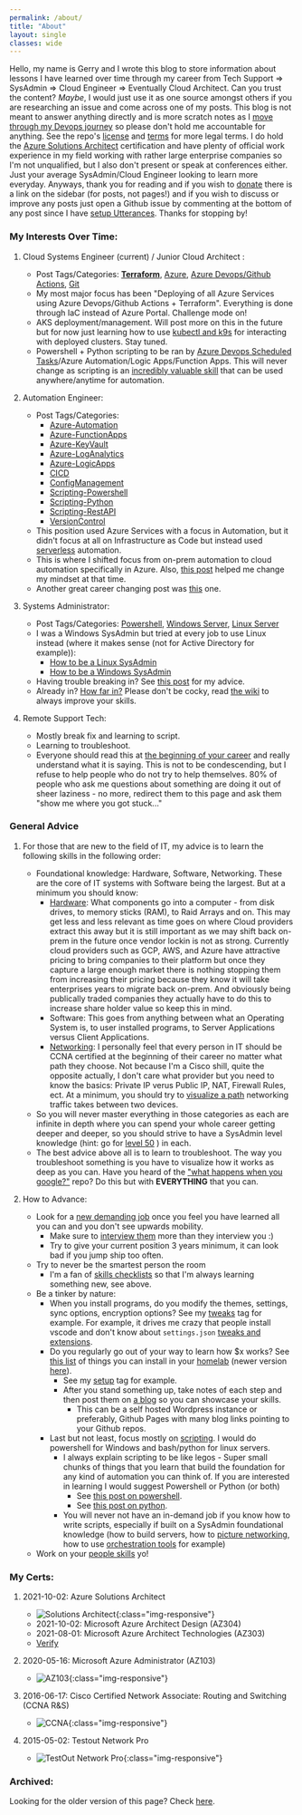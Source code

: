 ```yaml
---
permalink: /about/
title: "About"
layout: single
classes: wide
---
```


Hello, my name is Gerry and I wrote this blog to store information about lessons I have learned over time through my career from Tech Support => SysAdmin => Cloud Engineer => Eventually Cloud Architect. Can you trust the content? *Maybe*, I would just use it as one source amongst others if you are researching an issue and come across one of my posts. This blog is not meant to answer anything directly and is more scratch notes as I [move through my Devops journey](https://roadmap.sh/devops) so please don't hold me accountable for anything. See the repo's [license](https://github.com/gerryw1389/gerryw1389.github.io/blob/main/LICENSE) and [terms](https://automationadmin.com/terms/) for more legal terms. I do hold the [Azure Solutions Architect](https://www.credly.com/users/gerry-williams.5513fbdf/badges) certification and have plenty of official work experience in my field working with rather large enterprise companies so I'm not unqualified, but I also don't present or speak at conferences either. Just your average SysAdmin/Cloud Engineer looking to learn more everyday. Anyways, thank you for reading and if you wish to [donate](https://www.paypal.com/paypalme/gerryw1389) there is a link on the sidebar (for posts, not pages!) and if you wish to discuss or improve any posts just open a Github issue by commenting at the bottom of any post since I have [setup Utterances](https://mmistakes.github.io/minimal-mistakes/docs/configuration/#utterances-comments). Thanks for stopping by!

### My Interests Over Time:

1. Cloud Systems Engineer (current) / Junior Cloud Architect :
   - Post Tags/Categories: [**Terraform**](https://automationadmin.com/tags/#infrastructureprovisioning), [Azure](https://automationadmin.com/categories/#azure), [Azure Devops/Github Actions](https://automationadmin.com/tags/#cicd), [Git](https://automationadmin.com/tags/#versioncontrol) 
   - My most major focus has been "Deploying of all Azure Services using Azure Devops/Github Actions + Terraform". Everything is done through IaC instead of Azure Portal. Challenge mode on!
   - AKS deployment/management. Will post more on this in the future but for now just learning how to use [kubectl and k9s](https://automationadmin.com//2022/07/kubectl-k9s) for interacting with deployed clusters. Stay tuned.
   - Powershell + Python scripting to be ran by [Azure Devops Scheduled Tasks](https://learn.microsoft.com/en-us/azure/devops/pipelines/process/scheduled-triggers?view=azure-devops&tabs=yaml)/Azure Automation/Logic Apps/Function Apps. This will never change as scripting is an [incredibly valuable skill](https://automationadmin.com/2020/02/importance-of-learning-scripting/) that can be used anywhere/anytime for automation.

2. Automation Engineer:
   - Post Tags/Categories:
     - [Azure-Automation](https://automationadmin.com/tags/#azure-automation)
     - [Azure-FunctionApps](https://automationadmin.com/tags/#azure-functionapps)
     - [Azure-KeyVault](https://automationadmin.com/tags/#azure-keyvault)
     - [Azure-LogAnalytics](https://automationadmin.com/tags/#azure-loganalytics)
     - [Azure-LogicApps](https://automationadmin.com/tags/#azure-logicapps)
     - [CICD](https://automationadmin.com/tags/#cicd)
     - [ConfigManagement](https://automationadmin.com/tags/#configmanagement)
     - [Scripting-Powershell](https://automationadmin.com/tags/#scripting-powershell)
     - [Scripting-Python](https://automationadmin.com/tags/#scripting-python)
     - [Scripting-RestAPI](https://automationadmin.com/tags/#scripting-restapi)
     - [VersionControl](https://automationadmin.com/tags/#versioncontrol)
   - This position used Azure Services with a focus in Automation, but it didn't focus at all on Infrastructure as Code but instead used [serverless](https://automationadmin.com/2021/01/function-apps-with-logic-apps) automation.
   - This is where I shifted focus from on-prem automation to cloud automation specifically in Azure. Also, [this post](https://automationadmin.com/2018/11/aws-sysadmin-guide/) helped me change my mindset at that time.
   - Another great career changing post was [this](https://www.reddit.com/r/sysadmin/comments/cdlar7/psa_still_not_automating_still_at_risk/) one.

3. Systems Administrator:
   - Post Tags/Categories: [Powershell](https://automationadmin.com/tags/#scripting-powershell), [Windows Server](https://automationadmin.com/categories/#windowsserver), [Linux Server](https://automationadmin.com/tags/#linuxserver)
   - I was a Windows SysAdmin but tried at every job to use Linux instead (where it makes sense (not for Active Directory for example)):
     - [How to be a Linux SysAdmin](https://automationadmin.com/2016/05/how-to-become-a-linux-sysadmin/)  
     - [How to be a Windows SysAdmin](https://automationadmin.com/2016/06/how-to-be-a-windows-sysadmin/)
   - Having trouble breaking in? See [this post](https://automationadmin.com/2016/05/breaking-into-sa-jobs/) for my advice.
   - Already in? [How far in?](https://www.docs.google.com/spreadsheets/d/1FBr20VIOePQH2aAH2a_6irvdB1NOTHZaD8U5e2MOMiw/pub?output=html) Please don't be cocky, read [the wiki](https://www.reddit.com/r/sysadmin/wiki/bootcamp/) to always improve your skills.

4. Remote Support Tech:
   - Mostly break fix and learning to script.
   - Learning to troubleshoot.
   - Everyone should read this at [the beginning of your career](http://www.catb.org/esr/faqs/smart-questions.html) and really understand what it is saying. This is not to be condescending, but I refuse to help people who do not try to help themselves. 80% of people who ask me questions about something are doing it out of sheer laziness - no more, redirect them to this page and ask them "show me where you got stuck..."

### General Advice

1. For those that are new to the field of IT, my advice is to learn the following skills in the following order:

   - Foundational knowledge: Hardware, Software, Networking. These are the core of IT systems with Software being the largest. But at a minimum you should know:
     - [Hardware](https://automationadmin.com/categories/#hardware): What components go into a computer - from disk drives, to memory sticks (RAM), to Raid Arrays and on. This may get less and less relevant as time goes on where Cloud providers extract this away but it is still important as we may shift back on-prem in the future once vendor lockin is not as strong. Currently cloud providers such as GCP, AWS, and Azure have attractive pricing to bring companies to their platform but once they capture a large enough market there is nothing stopping them from increasing their pricing because they know it will take enterprises years to migrate back on-prem. And obviously being publically traded companies they actually have to do this to increase share holder value so keep this in mind.
     - Software: This goes from anything between what an Operating System is, to user installed programs, to Server Applications versus Client Applications. 
     - [Networking](https://automationadmin.com/categories/#networking): I personally feel that every person in IT should be CCNA certified at the beginning of their career no matter what path they choose. Not because I'm a Cisco shill, quite the opposite actually, I don't care what provider but you need to know the basics: Private IP verus Public IP, NAT, Firewall Rules, ect. At a minimum, you should try to [visualize a path](https://automationadmin.com/2020/08/basic-network-troubleshooting) networking traffic takes between two devices.
   - So you will never master everything in those categories as each are infinite in depth where you can spend your whole career getting deeper and deeper, so you should strive to have a SysAdmin level knowledge (hint: go for [level 50](https://www.docs.google.com/spreadsheets/d/1FBr20VIOePQH2aAH2a_6irvdB1NOTHZaD8U5e2MOMiw/pub?output=html) ) in each.
   - The best advice above all is to learn to troubleshoot. The way you troubleshoot something is you have to visualize how it works as deep as you can. Have you heard of the ["what happens when you google?"](https://github.com/alex/what-happens-when) repo? Do this but with **EVERYTHING** that you can.

2. How to Advance:
   - Look for a [new demanding job](https://thedailywtf.com/articles/Up-or-Out-Solving-the-IT-Turnover-Crisis) once you feel you have learned all you can and you don't see upwards mobility.
     - Make sure to [interview them](https://automationadmin.com/2016/04/interview-questions/) more than they interview you :)
     - Try to give your current position 3 years minimum, it can look bad if you jump ship too often.
   - Try to never be the smartest person the room
     - I'm a fan of [skills checklists](https://roadmap.sh/devops) so that I'm always learning something new, see above.
   - Be a tinker by nature:
     - When you install programs, do you modify the themes, settings, sync options, encryption options? See my [tweaks](https://automationadmin.com/tags/#tweaks) tag for example. For example, it drives me crazy that people install vscode and don't know about `settings.json` [tweaks and extensions](https://github.com/gerryw1389/misc/blob/main/vscode/settings-sync.json).
     - Do you regularly go out of your way to learn how $x works? See [this list](https://github.com/Kickball/awesome-selfhosted) of things you can install in your [homelab](https://automationadmin.com/tags/#virtualizationsoftware) (newer version [here](https://automationadmin.com/lab)).
       - See my [setup](https://automationadmin.com/tags/#setup) tag for example.
       - After you stand something up, take notes of each step and then post them on [a blog](https://automationadmin.com/2019/06/wordpress-to-jekyll/) so you can showcase your skills.
         - This can be a self hosted Wordpress instance or preferably, Github Pages with many blog links pointing to your Github repos.
     - Last but not least, focus mostly on [scripting](https://automationadmin.com/2020/02/importance-of-learning-scripting/). I would do powershell for Windows and bash/python for linux servers.
       - I always explain scripting to be like legos - Super small chunks of things that you learn that build the foundation for any kind of automation you can think of. If you are interested in learning I would suggest Powershell or Python (or both)
         - See [this post on powershell](https://automationadmin.com/2018/02/new-to-powershell/).
         - See [this post on python](https://automationadmin.com/2020/11/new-to-python).
       - You will never not have an in-demand job if you know how to write scripts, especially if built on a SysAdmin foundational knowledge (how to build servers, how to [picture networking](https://automationadmin.com/2020/08/basic-network-troubleshooting), how to use [orchestration tools](https://automationadmin.com/tags/#orchestration) for example)
   - Work on your [people skills](https://automationadmin.com/2016/05/people-skills/) yo!

### My Certs:

1. 2021-10-02: Azure Solutions Architect
   - ![Solutions Architect](https://automationadmin.com/assets/images/uploads/certs/az303-az304.png){:class="img-responsive"}
   - 2021-10-02: Microsoft Azure Architect Design (AZ304)
   - 2021-08-01: Microsoft Azure Architect Technologies (AZ303) 
   - [Verify](https://www.credly.com/users/gerry-williams.5513fbdf/badges)

2. 2020-05-16: Microsoft Azure Administrator (AZ103)
   - ![AZ103](https://automationadmin.com/assets/images/uploads/certs/az103.png){:class="img-responsive"}

3. 2016-06-17: Cisco Certified Network Associate: Routing and Switching (CCNA R&S)
   - ![CCNA](https://automationadmin.com/assets/images/uploads/certs/ccna.png){:class="img-responsive"}

4. 2015-05-02: Testout Network Pro
   - ![TestOut Network Pro](https://automationadmin.com/assets/images/uploads/certs/testout.png){:class="img-responsive"}

### Archived:

Looking for the older version of this page? Check [here](https://automationadmin.com/2016/01/archived-about-me).
